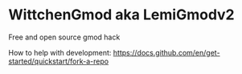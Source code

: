 # WittchenGmod aka LemiGmodv2

Free and open source gmod hack

How to help with development: https://docs.github.com/en/get-started/quickstart/fork-a-repo

